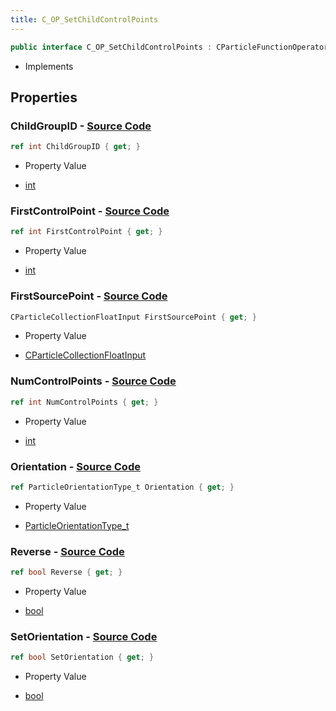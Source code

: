 ```yaml
---
title: C_OP_SetChildControlPoints
---
```


```csharp
public interface C_OP_SetChildControlPoints : CParticleFunctionOperator, CParticleFunction, ISchemaClass<CParticleFunction>, ISchemaClass<CParticleFunctionOperator>, ISchemaClass<C_OP_SetChildControlPoints>, ISchemaField, ISchemaClass, INativeHandle
```

- Implements

## Properties

### **ChildGroupID** - [Source Code](https://github.com/swiftly-solution/swiftlys2/blob/main/managed/src/SwiftlyS2.Generated/Schemas/Interfaces/C_OP_SetChildControlPoints.cs#L16)

```csharp
ref int ChildGroupID { get; }
```

- Property Value

- [int](https://learn.microsoft.com/dotnet/api/system.int32)

### **FirstControlPoint** - [Source Code](https://github.com/swiftly-solution/swiftlys2/blob/main/managed/src/SwiftlyS2.Generated/Schemas/Interfaces/C_OP_SetChildControlPoints.cs#L18)

```csharp
ref int FirstControlPoint { get; }
```

- Property Value

- [int](https://learn.microsoft.com/dotnet/api/system.int32)

### **FirstSourcePoint** - [Source Code](https://github.com/swiftly-solution/swiftlys2/blob/main/managed/src/SwiftlyS2.Generated/Schemas/Interfaces/C_OP_SetChildControlPoints.cs#L22)

```csharp
CParticleCollectionFloatInput FirstSourcePoint { get; }
```

- Property Value

- [CParticleCollectionFloatInput](/docs/api/shared/schemadefinitions/cparticlecollectionfloatinput)

### **NumControlPoints** - [Source Code](https://github.com/swiftly-solution/swiftlys2/blob/main/managed/src/SwiftlyS2.Generated/Schemas/Interfaces/C_OP_SetChildControlPoints.cs#L20)

```csharp
ref int NumControlPoints { get; }
```

- Property Value

- [int](https://learn.microsoft.com/dotnet/api/system.int32)

### **Orientation** - [Source Code](https://github.com/swiftly-solution/swiftlys2/blob/main/managed/src/SwiftlyS2.Generated/Schemas/Interfaces/C_OP_SetChildControlPoints.cs#L28)

```csharp
ref ParticleOrientationType_t Orientation { get; }
```

- Property Value

- [ParticleOrientationType_t](/docs/api/shared/schemadefinitions/particleorientationtype_t)

### **Reverse** - [Source Code](https://github.com/swiftly-solution/swiftlys2/blob/main/managed/src/SwiftlyS2.Generated/Schemas/Interfaces/C_OP_SetChildControlPoints.cs#L24)

```csharp
ref bool Reverse { get; }
```

- Property Value

- [bool](https://learn.microsoft.com/dotnet/api/system.boolean)

### **SetOrientation** - [Source Code](https://github.com/swiftly-solution/swiftlys2/blob/main/managed/src/SwiftlyS2.Generated/Schemas/Interfaces/C_OP_SetChildControlPoints.cs#L26)

```csharp
ref bool SetOrientation { get; }
```

- Property Value

- [bool](https://learn.microsoft.com/dotnet/api/system.boolean)

